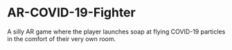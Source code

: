 # AR-COVID-19-Fighter
A silly AR game where the player launches soap at flying COVID-19 particles in the comfort of their very own room.
